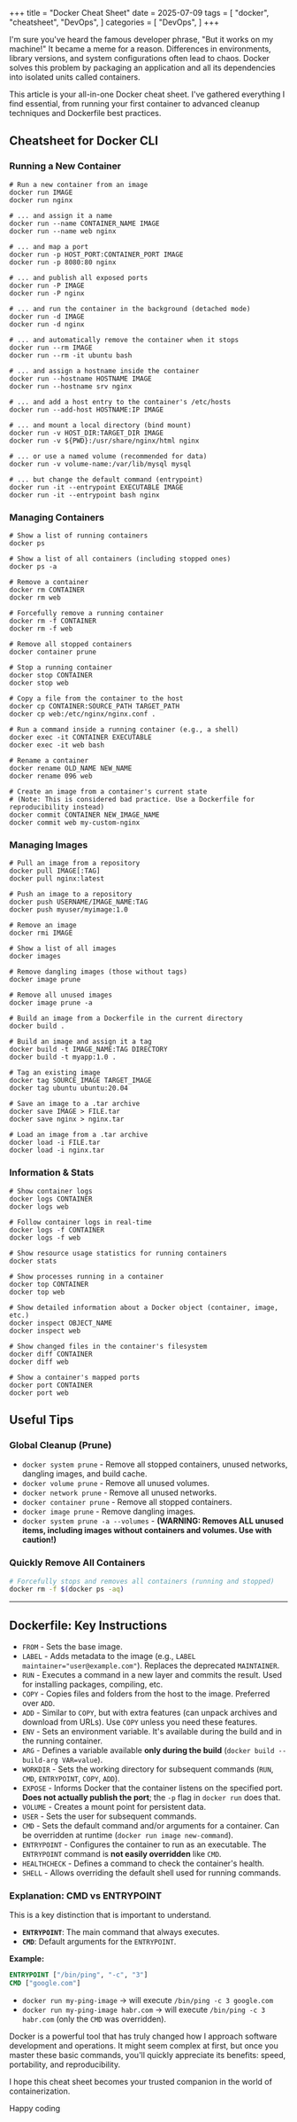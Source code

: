 +++
title = "Docker Cheat Sheet"
date = 2025-07-09
tags = [
  "docker",
  "cheatsheet",
  "DevOps",
]
categories = [
  "DevOps",
]
+++

I'm sure you've heard the famous developer phrase, "But it works on my machine!" It became a meme for a reason. Differences in environments, library versions, and system configurations often lead to chaos. Docker solves this problem by packaging an application and all its dependencies into isolated units called containers.

This article is your all-in-one Docker cheat sheet. I've gathered everything I find essential, from running your first container to advanced cleanup techniques and Dockerfile best practices.
<!--more-->

## Cheatsheet for Docker CLI

### Running a New Container
~~~shell
# Run a new container from an image
docker run IMAGE
docker run nginx

# ... and assign it a name
docker run --name CONTAINER_NAME IMAGE
docker run --name web nginx

# ... and map a port
docker run -p HOST_PORT:CONTAINER_PORT IMAGE
docker run -p 8080:80 nginx

# ... and publish all exposed ports
docker run -P IMAGE
docker run -P nginx

# ... and run the container in the background (detached mode)
docker run -d IMAGE
docker run -d nginx

# ... and automatically remove the container when it stops
docker run --rm IMAGE
docker run --rm -it ubuntu bash

# ... and assign a hostname inside the container
docker run --hostname HOSTNAME IMAGE
docker run --hostname srv nginx

# ... and add a host entry to the container's /etc/hosts
docker run --add-host HOSTNAME:IP IMAGE

# ... and mount a local directory (bind mount)
docker run -v HOST_DIR:TARGET_DIR IMAGE
docker run -v ${PWD}:/usr/share/nginx/html nginx

# ... or use a named volume (recommended for data)
docker run -v volume-name:/var/lib/mysql mysql

# ... but change the default command (entrypoint)
docker run -it --entrypoint EXECUTABLE IMAGE
docker run -it --entrypoint bash nginx
~~~

### Managing Containers
~~~shell
# Show a list of running containers
docker ps

# Show a list of all containers (including stopped ones)
docker ps -a

# Remove a container
docker rm CONTAINER
docker rm web

# Forcefully remove a running container
docker rm -f CONTAINER
docker rm -f web

# Remove all stopped containers
docker container prune

# Stop a running container
docker stop CONTAINER
docker stop web

# Copy a file from the container to the host
docker cp CONTAINER:SOURCE_PATH TARGET_PATH
docker cp web:/etc/nginx/nginx.conf .

# Run a command inside a running container (e.g., a shell)
docker exec -it CONTAINER EXECUTABLE
docker exec -it web bash

# Rename a container
docker rename OLD_NAME NEW_NAME
docker rename 096 web

# Create an image from a container's current state
# (Note: This is considered bad practice. Use a Dockerfile for reproducibility instead)
docker commit CONTAINER NEW_IMAGE_NAME
docker commit web my-custom-nginx
~~~

### Managing Images
~~~shell
# Pull an image from a repository
docker pull IMAGE[:TAG]
docker pull nginx:latest

# Push an image to a repository
docker push USERNAME/IMAGE_NAME:TAG
docker push myuser/myimage:1.0

# Remove an image
docker rmi IMAGE

# Show a list of all images
docker images

# Remove dangling images (those without tags)
docker image prune

# Remove all unused images
docker image prune -a

# Build an image from a Dockerfile in the current directory
docker build .

# Build an image and assign it a tag
docker build -t IMAGE_NAME:TAG DIRECTORY
docker build -t myapp:1.0 .

# Tag an existing image
docker tag SOURCE_IMAGE TARGET_IMAGE
docker tag ubuntu ubuntu:20.04

# Save an image to a .tar archive
docker save IMAGE > FILE.tar
docker save nginx > nginx.tar

# Load an image from a .tar archive
docker load -i FILE.tar
docker load -i nginx.tar
~~~

### Information & Stats
~~~shell
# Show container logs
docker logs CONTAINER
docker logs web

# Follow container logs in real-time
docker logs -f CONTAINER
docker logs -f web

# Show resource usage statistics for running containers
docker stats

# Show processes running in a container
docker top CONTAINER
docker top web

# Show detailed information about a Docker object (container, image, etc.)
docker inspect OBJECT_NAME
docker inspect web

# Show changed files in the container's filesystem
docker diff CONTAINER
docker diff web

# Show a container's mapped ports
docker port CONTAINER
docker port web
~~~

## Useful Tips

### Global Cleanup (Prune)

*   `docker system prune` - Remove all stopped containers, unused networks, dangling images, and build cache.
*   `docker volume prune` - Remove all unused volumes.
*   `docker network prune` - Remove all unused networks.
*   `docker container prune` - Remove all stopped containers.
*   `docker image prune` - Remove dangling images.
*   `docker system prune -a --volumes` - **(WARNING: Removes ALL unused items, including images without containers and volumes. Use with caution!)**

### Quickly Remove All Containers
```sh
# Forcefully stops and removes all containers (running and stopped)
docker rm -f $(docker ps -aq)
```

---

## Dockerfile: Key Instructions

*   `FROM` - Sets the base image.
*   `LABEL` - Adds metadata to the image (e.g., `LABEL maintainer="user@example.com"`). Replaces the deprecated `MAINTAINER`.
*   `RUN` - Executes a command in a new layer and commits the result. Used for installing packages, compiling, etc.
*   `COPY` - Copies files and folders from the host to the image. Preferred over `ADD`.
*   `ADD` - Similar to `COPY`, but with extra features (can unpack archives and download from URLs). Use `COPY` unless you need these features.
*   `ENV` - Sets an environment variable. It's available during the build and in the running container.
*   `ARG` - Defines a variable available **only during the build** (`docker build --build-arg VAR=value`).
*   `WORKDIR` - Sets the working directory for subsequent commands (`RUN`, `CMD`, `ENTRYPOINT`, `COPY`, `ADD`).
*   `EXPOSE` - Informs Docker that the container listens on the specified port. **Does not actually publish the port**; the `-p` flag in `docker run` does that.
*   `VOLUME` - Creates a mount point for persistent data.
*   `USER` - Sets the user for subsequent commands.
*   `CMD` - Sets the default command and/or arguments for a container. Can be overridden at runtime (`docker run image new-command`).
*   `ENTRYPOINT` - Configures the container to run as an executable. The `ENTRYPOINT` command is **not easily overridden** like `CMD`.
*   `HEALTHCHECK` - Defines a command to check the container's health.
*   `SHELL` - Allows overriding the default shell used for running commands.

### Explanation: CMD vs ENTRYPOINT

This is a key distinction that is important to understand.

*   **`ENTRYPOINT`**: The main command that always executes.
*   **`CMD`**: Default arguments for the `ENTRYPOINT`.

**Example:**
```dockerfile
ENTRYPOINT ["/bin/ping", "-c", "3"]
CMD ["google.com"]
```
*   `docker run my-ping-image` -> will execute `/bin/ping -c 3 google.com`
*   `docker run my-ping-image habr.com` -> will execute `/bin/ping -c 3 habr.com` (only the `CMD` was overridden).

Docker is a powerful tool that has truly changed how I approach software development and operations. It might seem complex at first, but once you master these basic commands, you'll quickly appreciate its benefits: speed, portability, and reproducibility.

I hope this cheat sheet becomes your trusted companion in the world of containerization.

Happy coding
